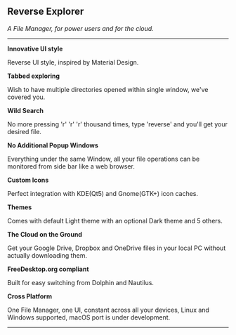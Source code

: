 ## Reverse Explorer

*A File Manager, for power users and for the cloud.*

---

**Innovative UI style**

Reverse UI style, inspired by Material Design.

**Tabbed exploring**

Wish to have multiple directories opened within single window, we've covered you.

**Wild Search**

No more pressing 'r' 'r' 'r' thousand times, type 'reverse' and you'll get your desired file.

**No Additional Popup Windows**

Everything under the same Window, all your file operations can be monitored from side bar like a web browser.

**Custom Icons**

Perfect integration with KDE(Qt5) and Gnome(GTK+) icon caches.

**Themes**

Comes with default Light theme with an optional Dark theme and 5 others.

**The Cloud on the Ground**

<coming soon>Get your Google Drive, Dropbox and OneDrive files in your local PC without actually downloading them.

**FreeDesktop.org compliant**

Built for easy switching from Dolphin and Nautilus.

**Cross Platform**

<ongoing>One File Manager, one UI, constant across all your devices, Linux and Windows supported, macOS port is under development.

---
